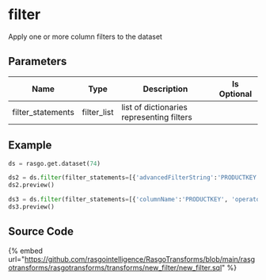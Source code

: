 

# filter

Apply one or more column filters to the dataset

## Parameters

|       Name        |    Type     |                Description                | Is Optional |
| ----------------- | ----------- | ----------------------------------------- | ----------- |
| filter_statements | filter_list | list of dictionaries representing filters |             |


## Example

```python
ds = rasgo.get.dataset(74)

ds2 = ds.filter(filter_statements=[{'advancedFilterString':'PRODUCTKEY < 500'}])
ds2.preview()

ds3 = ds.filter(filter_statements=[{'columnName':'PRODUCTKEY', 'operator':'>', 'comparisonValue':'101'}])
ds3.preview()

```

## Source Code

{% embed url="https://github.com/rasgointelligence/RasgoTransforms/blob/main/rasgotransforms/rasgotransforms/transforms/new_filter/new_filter.sql" %}

